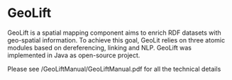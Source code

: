 GeoLift
=======

GeoLift is a spatial mapping component aims to enrich RDF datasets with geo-spatial information. To achieve this goal, GeoLit relies on three atomic modules based on dereferencing, linking and NLP. GeoLift was implemented in Java as open-source project.


Please see /GeoLiftManual/GeoLiftManual.pdf for all the technical details
